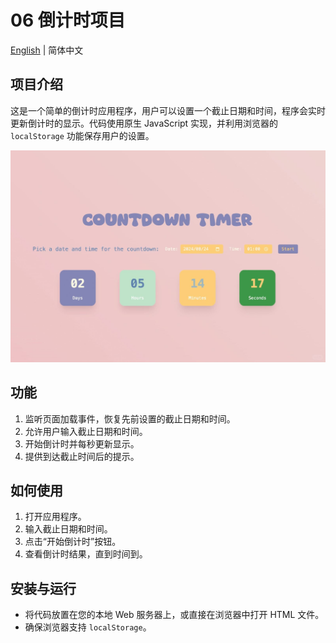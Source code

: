 # 06 倒计时项目

[English](README.md) | 简体中文

## 项目介绍

这是一个简单的倒计时应用程序，用户可以设置一个截止日期和时间，程序会实时更新倒计时的显示。代码使用原生 JavaScript 实现，并利用浏览器的 `localStorage` 功能保存用户的设置。

![06-countdown](../img-storage/06-countdownapp.jpg)

## 功能

1. 监听页面加载事件，恢复先前设置的截止日期和时间。
2. 允许用户输入截止日期和时间。
3. 开始倒计时并每秒更新显示。
4. 提供到达截止时间后的提示。

## 如何使用

1. 打开应用程序。
2. 输入截止日期和时间。
3. 点击“开始倒计时”按钮。
4. 查看倒计时结果，直到时间到。

## 安装与运行

- 将代码放置在您的本地 Web 服务器上，或直接在浏览器中打开 HTML 文件。
- 确保浏览器支持 `localStorage`。
